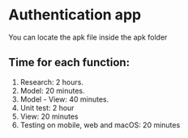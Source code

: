 # Authentication app

You can locate the apk file inside the apk folder

## Time for each function:

1. Research: 2 hours.
2. Model: 20 minutes.
3. Model - View: 40 minutes.
4. Unit test: 2 hour
5. View: 20 minutes
4. Testing on mobile, web and macOS: 20 minutes
